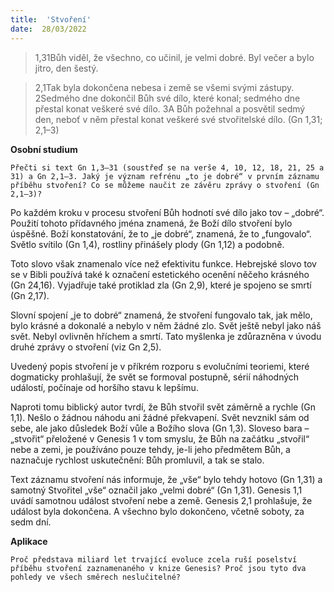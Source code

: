 ```yaml
---
title:  'Stvoření'
date:  28/03/2022
---
```


> <p></p>
> 1,31Bůh viděl, že všechno, co učinil, je velmi dobré. Byl večer a bylo jitro, den šestý.

> <p></p>
> 2,1Tak byla dokončena nebesa i země se všemi svými zástupy. 2Sedmého dne dokončil Bůh své dílo, které konal; sedmého dne přestal konat veškeré své dílo. 3A Bůh požehnal a posvětil sedmý den, neboť v něm přestal konat veškeré své stvořitelské dílo. (Gn 1,31; 2,1–3)

**Osobní studium**

`Přečti si text Gn 1,3–31 (soustřeď se na verše 4, 10, 12, 18, 21, 25 a 31) a Gn 2,1–3. Jaký je význam refrénu „to je dobré“ v prvním záznamu příběhu stvoření? Co se můžeme naučit ze závěru zprávy o stvoření (Gn 2,1–3)?`

Po každém kroku v procesu stvoření Bůh hodnotí své dílo jako tov – „dobré“. Použití tohoto přídavného jména znamená, že Boží dílo stvoření bylo úspěšné. Boží konstatování, že to „je dobré“, znamená, že to „fungovalo“. Světlo svítilo (Gn 1,4), rostliny přinášely plody (Gn 1,12) a podobně.

Toto slovo však znamenalo více než efektivitu funkce. Hebrejské slovo tov se v Bibli používá také k označení estetického ocenění něčeho krásného (Gn 24,16). Vyjadřuje také protiklad zla (Gn 2,9), které je spojeno se smrtí (Gn 2,17).

Slovní spojení „je to dobré“ znamená, že stvoření fungovalo tak, jak mělo, bylo krásné a dokonalé a nebylo v něm žádné zlo. Svět ještě nebyl jako náš svět. Nebyl ovlivněn hříchem a smrtí. Tato myšlenka je zdůrazněna v úvodu druhé zprávy o stvoření (viz Gn 2,5).

Uvedený popis stvoření je v příkrém rozporu s evolučními teoriemi, které dogmaticky prohlašují, že svět se formoval postupně, sérií náhodných událostí, počínaje od horšího stavu k lepšímu.

Naproti tomu biblický autor tvrdí, že Bůh stvořil svět záměrně a rychle (Gn 1,1). Nešlo o žádnou náhodu ani žádné překvapení. Svět nevznikl sám od sebe, ale jako důsledek Boží vůle a Božího slova (Gn 1,3). Sloveso bara – „stvořit“ přeložené v Genesis 1 v tom smyslu, že Bůh na začátku „stvořil“ nebe a zemi, je používáno pouze tehdy, je-li jeho předmětem Bůh, a naznačuje rychlost uskutečnění: Bůh promluvil, a tak se stalo.

Text záznamu stvoření nás informuje, že „vše“ bylo tehdy hotovo (Gn 1,31) a samotný Stvořitel „vše“ označil jako „velmi dobré“ (Gn 1,31). Genesis 1,1 uvádí samotnou událost stvoření nebe a země. Genesis 2,1 prohlašuje, že událost byla dokončena. A všechno bylo dokončeno, včetně soboty, za sedm dní.

**Aplikace**

`Proč představa miliard let trvající evoluce zcela ruší poselství příběhu stvoření zaznamenaného v knize Genesis? Proč jsou tyto dva pohledy ve všech směrech neslučitelné?`